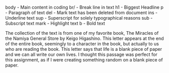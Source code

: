 
body - Main content in coding
br/ - Break line in text
h1 - Biggest Headline
p - Paragraph of text
del - Mark text has been deleted from document
ins - Underline text
sup - Superscript for solely typographical reasons
sub - Subscript text
mark - Highlight text 
b - Bold text


The collection of the text is from one of my favorite book, The Miracles of the Namiya General Store by Keigo Higashino.
This letter appears at the end of the entire book, seemingly to a character in the book, but actually to us who are reading the book.
This letter says that life is a blank piece of paper and we can all write our own lives.
I thought this passage was perfect for this assignment, as if I were creating something random on a blank piece of paper.

